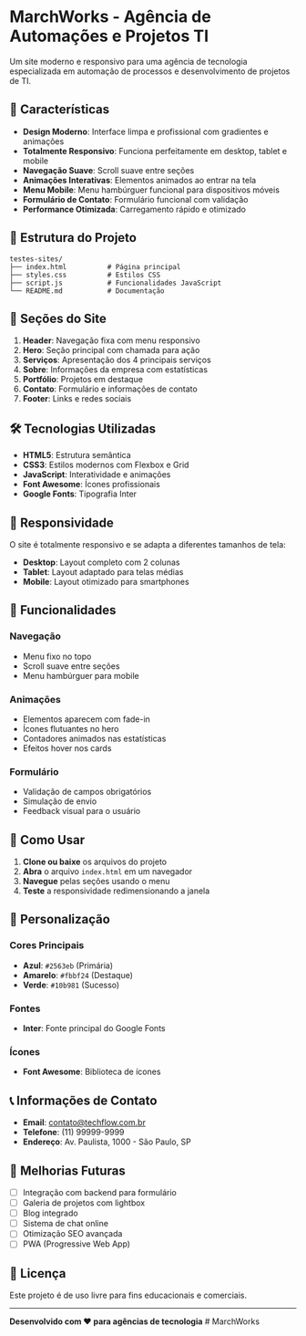 # MarchWorks - Agência de Automações e Projetos TI

Um site moderno e responsivo para uma agência de tecnologia especializada em automação de processos e desenvolvimento de projetos de TI.

## 🚀 Características

- **Design Moderno**: Interface limpa e profissional com gradientes e animações
- **Totalmente Responsivo**: Funciona perfeitamente em desktop, tablet e mobile
- **Navegação Suave**: Scroll suave entre seções
- **Animações Interativas**: Elementos animados ao entrar na tela
- **Menu Mobile**: Menu hambúrguer funcional para dispositivos móveis
- **Formulário de Contato**: Formulário funcional com validação
- **Performance Otimizada**: Carregamento rápido e otimizado

## 📁 Estrutura do Projeto

```
testes-sites/
├── index.html          # Página principal
├── styles.css          # Estilos CSS
├── script.js           # Funcionalidades JavaScript
└── README.md           # Documentação
```

## 🎨 Seções do Site

1. **Header**: Navegação fixa com menu responsivo
2. **Hero**: Seção principal com chamada para ação
3. **Serviços**: Apresentação dos 4 principais serviços
4. **Sobre**: Informações da empresa com estatísticas
5. **Portfólio**: Projetos em destaque
6. **Contato**: Formulário e informações de contato
7. **Footer**: Links e redes sociais

## 🛠️ Tecnologias Utilizadas

- **HTML5**: Estrutura semântica
- **CSS3**: Estilos modernos com Flexbox e Grid
- **JavaScript**: Interatividade e animações
- **Font Awesome**: Ícones profissionais
- **Google Fonts**: Tipografia Inter

## 📱 Responsividade

O site é totalmente responsivo e se adapta a diferentes tamanhos de tela:

- **Desktop**: Layout completo com 2 colunas
- **Tablet**: Layout adaptado para telas médias
- **Mobile**: Layout otimizado para smartphones

## 🎯 Funcionalidades

### Navegação
- Menu fixo no topo
- Scroll suave entre seções
- Menu hambúrguer para mobile

### Animações
- Elementos aparecem com fade-in
- Ícones flutuantes no hero
- Contadores animados nas estatísticas
- Efeitos hover nos cards

### Formulário
- Validação de campos obrigatórios
- Simulação de envio
- Feedback visual para o usuário

## 🚀 Como Usar

1. **Clone ou baixe** os arquivos do projeto
2. **Abra** o arquivo `index.html` em um navegador
3. **Navegue** pelas seções usando o menu
4. **Teste** a responsividade redimensionando a janela

## 🎨 Personalização

### Cores Principais
- **Azul**: `#2563eb` (Primária)
- **Amarelo**: `#fbbf24` (Destaque)
- **Verde**: `#10b981` (Sucesso)

### Fontes
- **Inter**: Fonte principal do Google Fonts

### Ícones
- **Font Awesome**: Biblioteca de ícones

## 📞 Informações de Contato

- **Email**: contato@techflow.com.br
- **Telefone**: (11) 99999-9999
- **Endereço**: Av. Paulista, 1000 - São Paulo, SP

## 🔧 Melhorias Futuras

- [ ] Integração com backend para formulário
- [ ] Galeria de projetos com lightbox
- [ ] Blog integrado
- [ ] Sistema de chat online
- [ ] Otimização SEO avançada
- [ ] PWA (Progressive Web App)

## 📄 Licença

Este projeto é de uso livre para fins educacionais e comerciais.

---

**Desenvolvido com ❤️ para agências de tecnologia** #   M a r c h W o r k s  
 
